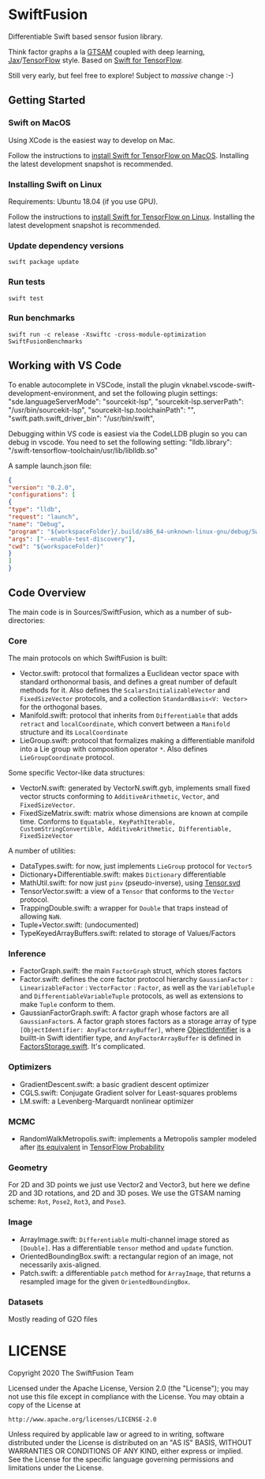 # SwiftFusion

Differentiable Swift based sensor fusion library. 

Think factor graphs a la [GTSAM](https://gtsam.org/) coupled with deep learning, [Jax](https://github.com/google/jax)/[TensorFlow](https://www.tensorflow.org/) style. Based on [Swift for TensorFlow](https://www.tensorflow.org/swift).

Still very early, but feel free to explore! Subject to *massive* change :-)

## Getting Started

### Swift on MacOS

Using XCode is the easiest way to develop on Mac. 

Follow the instructions to [install Swift for TensorFlow on MacOS](https://github.com/tensorflow/swift/blob/master/Installation.md#macos). Installing the latest development snapshot is recommended.

### Installing Swift on Linux

Requirements: Ubuntu 18.04 (if you use GPU). 

Follow the instructions to [install Swift for TensorFlow on Linux](https://github.com/tensorflow/swift/blob/master/Installation.md#linux).  Installing the latest development snapshot is recommended.

### Update dependency versions

```
swift package update
```

### Run tests

```
swift test
```

### Run benchmarks

```
swift run -c release -Xswiftc -cross-module-optimization SwiftFusionBenchmarks
```

## Working with VS Code

To enable autocomplete in VSCode, install the plugin vknabel.vscode-swift-development-environment, and set the following plugin settings:
"sde.languageServerMode": "sourcekit-lsp",
"sourcekit-lsp.serverPath": "<your toolchain path>/usr/bin/sourcekit-lsp",
"sourcekit-lsp.toolchainPath": "<your toolchain path>",
"swift.path.swift_driver_bin": "<your toolchain path>/usr/bin/swift",

Debugging within VS code is easiest via the CodeLLDB plugin so you can debug in vscode. You need to set the following setting:
"lldb.library": "/swift-tensorflow-toolchain/usr/lib/liblldb.so"

A sample launch.json file:

```json
{
"version": "0.2.0",
"configurations": [
{
"type": "lldb",
"request": "launch",
"name": "Debug",
"program": "${workspaceFolder}/.build/x86_64-unknown-linux-gnu/debug/SwiftFusionPackageTests.xctest",
"args": ["--enable-test-discovery"],
"cwd": "${workspaceFolder}"
}
]
}
```

## Code Overview

The main code is in Sources/SwiftFusion, which as a number of sub-directories:

### Core
The main protocols on which SwiftFusion is built:
- Vector.swift: protocol that formalizes a Euclidean vector space with standard orthonormal basis, and defines a great number of default methods for it.  Also defines the `ScalarsInitializableVector` and `FixedSizeVector` protocols, and a collection `StandardBasis<V: Vector>` for the orthogonal bases.
- Manifold.swift: protocol that inherits from `Differentiable` that adds `retract` and `localCoordinate`, which convert between a `Manifold` structure and its `LocalCoordinate`
- LieGroup.swift: protocol that formalizes making a differentiable manifold into a Lie group with composition operator `*`. Also defines `LieGroupCoordinate` protocol.

Some specific Vector-like data structures:
- VectorN.swift: generated by VectorN.swift.gyb, implements small fixed vector structs conforming to `AdditiveArithmetic`, `Vector`, and `FixedSizeVector`.
- FixedSizeMatrix.swift: matrix whose dimensions are known at compile time. Conforms to `Equatable, KeyPathIterable, CustomStringConvertible, AdditiveArithmetic, Differentiable, FixedSizeVector`

A number of utilities:
- DataTypes.swift: for now, just implements `LieGroup` protocol for `Vector5`
- Dictionary+Differentiable.swift: makes `Dictionary` differentiable
- MathUtil.swift: for now just `pinv` (pseudo-inverse), using [Tensor.svd](https://www.tensorflow.org/swift/api_docs/Structs/Tensor#svdcomputeuv:fullmatrices:)
- TensorVector.swift: a view of a `Tensor` that conforms to the `Vector` protocol.
- TrappingDouble.swift: a wrapper for `Double` that traps instead of allowing `NaN`.
- Tuple+Vector.swift: (undocumented)
- TypeKeyedArrayBuffers.swift: related to storage of Values/Factors

### Inference
- FactorGraph.swift: the main `FactorGraph` struct, which stores factors
- Factor.swift: defines the core factor protocol hierarchy `GaussianFactor` : `LinearizableFactor` : `VectorFactor` : `Factor`, as well as the `VariableTuple` and `DifferentiableVariableTuple` protocols, as well as extensions to make `Tuple` conform to them.
- GaussianFactorGraph.swift: A factor graph whose factors are all `GaussianFactor`s.
A factor graph stores factors as a storage array of type `[ObjectIdentifier: AnyFactorArrayBuffer]`, where [ObjectIdentifier](https://developer.apple.com/documentation/swift/objectidentifier) is a builtt-in Swift identifier type, and `AnyFactorArrayBuffer` is defined in [FactorsStorage.swift](https://github.com/borglab/SwiftFusion/blob/master/Sources/SwiftFusion/Inference/FactorsStorage.swift). It's complicated.

### Optimizers
- GradientDescent.swift: a basic gradient descent optimizer
- CGLS.swift: Conjugate Gradient solver for Least-squares problems
- LM.swift: a Levenberg-Marquardt nonlinear optimizer

### MCMC
- RandomWalkMetropolis.swift: implements a Metropolis sampler modeled after [its equivalent](https://www.tensorflow.org/probability/api_docs/python/tfp/mcmc/RandomWalkMetropolis) in [TensorFlow Probability](https://www.tensorflow.org/probability)

### Geometry
For 2D and 3D points we just use Vector2 and Vector3, but here we define 2D and 3D rotations, and 2D and 3D poses. We use the GTSAM naming scheme: `Rot`, `Pose2`, `Rot3`, and `Pose3`.

### Image
- ArrayImage.swift: `Differentiable` multi-channel image stored as `[Double]`. Has a differentiable `tensor` method and `update` function.
- OrientedBoundingBox.swift: a rectangular region of an image, not necessarily axis-aligned.
- Patch.swift: a differentiable `patch` method for `ArrayImage`, that returns a resampled image for the given `OrientedBoundingBox`.

### Datasets
Mostly reading of G2O files

# LICENSE

Copyright 2020 The SwiftFusion Team

Licensed under the Apache License, Version 2.0 (the "License");
you may not use this file except in compliance with the License.
You may obtain a copy of the License at

    http://www.apache.org/licenses/LICENSE-2.0

Unless required by applicable law or agreed to in writing, software
distributed under the License is distributed on an "AS IS" BASIS,
WITHOUT WARRANTIES OR CONDITIONS OF ANY KIND, either express or implied.
See the License for the specific language governing permissions and
limitations under the License.

